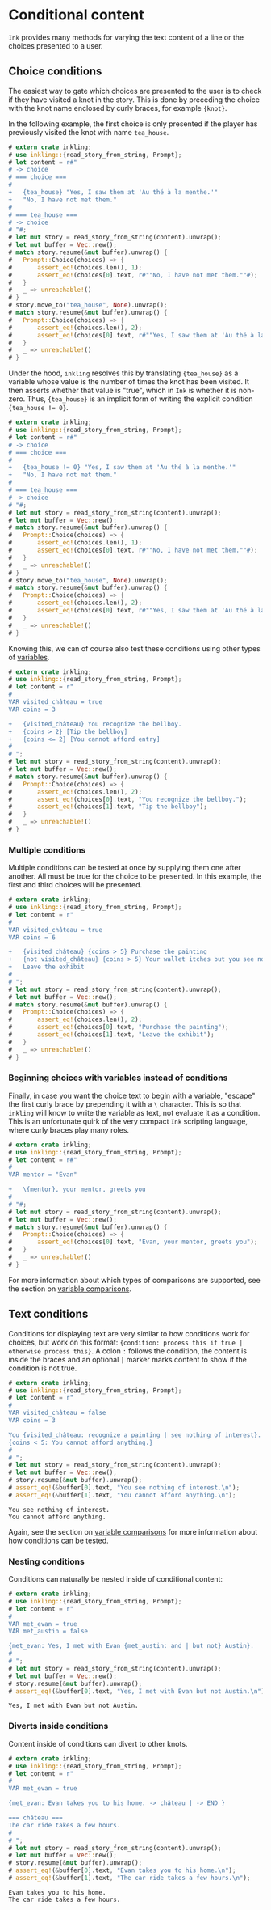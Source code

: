 # Conditional content

`Ink` provides many methods for varying the text content of a line or the choices 
presented to a user.

## Choice conditions

The easiest way to gate which choices are presented to the user is to check if they have 
visited a knot in the story. This is done by preceding the choice with the knot name
enclosed by curly braces, for example `{knot}`. 

In the following example, the first choice is only presented if the player has previously 
visited the knot with name `tea_house`.

```rust
# extern crate inkling;
# use inkling::{read_story_from_string, Prompt};
# let content = r#"
# -> choice
# === choice ===
# 
+   {tea_house} "Yes, I saw them at 'Au thé à la menthe.'"
+   "No, I have not met them."
#
# === tea_house ===
# -> choice
# "#;
# let mut story = read_story_from_string(content).unwrap();
# let mut buffer = Vec::new();
# match story.resume(&mut buffer).unwrap() {
#   Prompt::Choice(choices) => {
#       assert_eq!(choices.len(), 1);
#       assert_eq!(choices[0].text, r#""No, I have not met them.""#);
#   }
#   _ => unreachable!()
# }
# story.move_to("tea_house", None).unwrap();
# match story.resume(&mut buffer).unwrap() {
#   Prompt::Choice(choices) => {
#       assert_eq!(choices.len(), 2);
#       assert_eq!(choices[0].text, r#""Yes, I saw them at 'Au thé à la menthe.'""#);
#   }
#   _ => unreachable!()
# }
```

Under the hood, `inkling` resolves this by translating `{tea_house}` as a variable
whose value is the number of times the knot has been visited. It then asserts 
whether that value is "true", which in `Ink` is whether it is non-zero. Thus, `{tea_house}` 
is an implicit form of writing the explicit condition `{tea_house != 0}`.

```rust
# extern crate inkling;
# use inkling::{read_story_from_string, Prompt};
# let content = r#"
# -> choice
# === choice ===
# 
+   {tea_house != 0} "Yes, I saw them at 'Au thé à la menthe.'"
+   "No, I have not met them."
#
# === tea_house ===
# -> choice
# "#;
# let mut story = read_story_from_string(content).unwrap();
# let mut buffer = Vec::new();
# match story.resume(&mut buffer).unwrap() {
#   Prompt::Choice(choices) => {
#       assert_eq!(choices.len(), 1);
#       assert_eq!(choices[0].text, r#""No, I have not met them.""#);
#   }
#   _ => unreachable!()
# }
# story.move_to("tea_house", None).unwrap();
# match story.resume(&mut buffer).unwrap() {
#   Prompt::Choice(choices) => {
#       assert_eq!(choices.len(), 2);
#       assert_eq!(choices[0].text, r#""Yes, I saw them at 'Au thé à la menthe.'""#);
#   }
#   _ => unreachable!()
# }
```

Knowing this, we can of course also test these conditions using other types 
of [variables](variables.md). 

```rust
# extern crate inkling;
# use inkling::{read_story_from_string, Prompt};
# let content = r"
#
VAR visited_château = true
VAR coins = 3

+   {visited_château} You recognize the bellboy.
+   {coins > 2} [Tip the bellboy]
+   {coins <= 2} [You cannot afford entry]
#
# ";
# let mut story = read_story_from_string(content).unwrap();
# let mut buffer = Vec::new();
# match story.resume(&mut buffer).unwrap() {
#   Prompt::Choice(choices) => {
#       assert_eq!(choices.len(), 2);
#       assert_eq!(choices[0].text, "You recognize the bellboy.");
#       assert_eq!(choices[1].text, "Tip the bellboy");
#   }
#   _ => unreachable!()
# }
```

### Multiple conditions

Multiple conditions can be tested at once by supplying them one after another.
All must be true for the choice to be presented. In this example, the first and third
choices will be presented.

```rust
# extern crate inkling;
# use inkling::{read_story_from_string, Prompt};
# let content = r"
#
VAR visited_château = true
VAR coins = 6

+   {visited_château} {coins > 5} Purchase the painting
+   {not visited_château} {coins > 5} Your wallet itches but you see nothing of interest.
+   Leave the exhibit
#
# ";
# let mut story = read_story_from_string(content).unwrap();
# let mut buffer = Vec::new();
# match story.resume(&mut buffer).unwrap() {
#   Prompt::Choice(choices) => {
#       assert_eq!(choices.len(), 2);
#       assert_eq!(choices[0].text, "Purchase the painting");
#       assert_eq!(choices[1].text, "Leave the exhibit");
#   }
#   _ => unreachable!()
# }
```

### Beginning choices with variables instead of conditions

Finally, in case you want the choice text to begin with a variable, "escape" the first
curly brace by prepending it with a `\` character. This is so that `inkling` will know 
to write the variable as text, not evaluate it as a condition. This is an unfortunate
quirk of the very compact `Ink` scripting language, where curly braces play many roles.

```rust
# extern crate inkling;
# use inkling::{read_story_from_string, Prompt};
# let content = r#"
#
VAR mentor = "Evan"

+   \{mentor}, your mentor, greets you
#
# "#;
# let mut story = read_story_from_string(content).unwrap();
# let mut buffer = Vec::new();
# match story.resume(&mut buffer).unwrap() {
#   Prompt::Choice(choices) => {
#       assert_eq!(choices[0].text, "Evan, your mentor, greets you");
#   }
#   _ => unreachable!()
# }
```

For more information about which types of comparisons are supported, see the section
on [variable comparisons](variables.md#variable-comparisons).

## Text conditions

Conditions for displaying text are very similar to how conditions work for choices, 
but work on this format: `{condition: process this if true | otherwise process this}`. 
A colon `:` follows the condition, the content is inside the braces and an optional 
`|` marker marks content to show if the condition is not true.

```rust
# extern crate inkling;
# use inkling::{read_story_from_string, Prompt};
# let content = r"
# 
VAR visited_château = false
VAR coins = 3

You {visited_château: recognize a painting | see nothing of interest}.
{coins < 5: You cannot afford anything.}
#
# ";
# let mut story = read_story_from_string(content).unwrap();
# let mut buffer = Vec::new();
# story.resume(&mut buffer).unwrap();
# assert_eq!(&buffer[0].text, "You see nothing of interest.\n");
# assert_eq!(&buffer[1].text, "You cannot afford anything.\n");
```

```plain
You see nothing of interest.
You cannot afford anything.
```

Again, see the section on [variable comparisons](variables.md#variable-comparisons)
for more information about how conditions can be tested.

### Nesting conditions

Conditions can naturally be nested inside of conditional content:

```rust
# extern crate inkling;
# use inkling::{read_story_from_string, Prompt};
# let content = r"
# 
VAR met_evan = true
VAR met_austin = false

{met_evan: Yes, I met with Evan {met_austin: and | but not} Austin}.
#
# ";
# let mut story = read_story_from_string(content).unwrap();
# let mut buffer = Vec::new();
# story.resume(&mut buffer).unwrap();
# assert_eq!(&buffer[0].text, "Yes, I met with Evan but not Austin.\n");
```

```plain
Yes, I met with Evan but not Austin.
```

### Diverts inside conditions

Content inside of conditions can divert to other knots.

```rust
# extern crate inkling;
# use inkling::{read_story_from_string, Prompt};
# let content = r"
# 
VAR met_evan = true

{met_evan: Evan takes you to his home. -> château | -> END }

=== château ===
The car ride takes a few hours.
#
# ";
# let mut story = read_story_from_string(content).unwrap();
# let mut buffer = Vec::new();
# story.resume(&mut buffer).unwrap();
# assert_eq!(&buffer[0].text, "Evan takes you to his home.\n");
# assert_eq!(&buffer[1].text, "The car ride takes a few hours.\n");
```

```plain
Evan takes you to his home.
The car ride takes a few hours.
```
